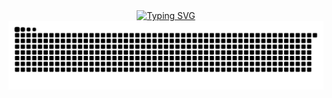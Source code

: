 <div align="center">
  <a href="https://git.io/typing-svg">
    <img src="https://readme-typing-svg.demolab.com?font=Fira+Code&weight=500&size=22&pause=1000&color=FF00F6&center=true&vCenter=true&random=false&width=524&lines=%E2%8A%B9+Welcome+to+my+profile!+%CB%99%E1%B5%95%CB%99+%E2%8A%B9+" alt="Typing SVG">
  </a>
</div>






<picture align="center">
  <source media="(prefers-color-scheme: dark)" srcset="https://raw.githubusercontent.com/VitorMacedoC/VitorMacedoC/output/github-contribution-grid-snake-dark.svg">
  <source media="(prefers-color-scheme: light)" srcset="https://raw.githubusercontent.com/VitorMacedoC/VitorMacedoC/output/github-contribution-grid-snake.svg">
  <img align="center" alt="github contribution grid snake animation" src="https://raw.githubusercontent.com/VitorMacedoC/VitorMacedoC/output/github-contribution-grid-snake.svg">
</picture>
